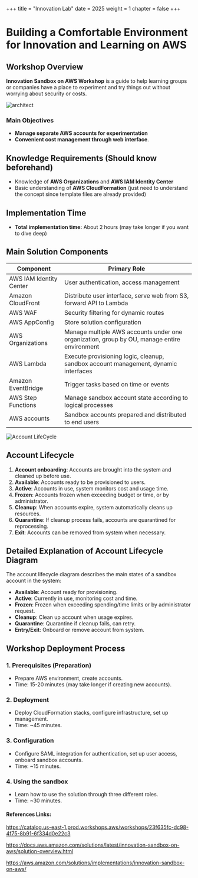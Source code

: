 +++
title = "Innovation Lab"
date = 2025
weight = 1
chapter = false
+++

# Building a Comfortable Environment for Innovation and Learning on AWS


## Workshop Overview

**Innovation Sandbox on AWS Workshop** is a guide to help learning groups or companies have a place to experiment and try things out without worrying about security or costs.




![architect](images/high-level.png "Architect")
### Main Objectives


- **Manage separate AWS accounts for experimentation**
- **Convenient cost management through web interface**.


## Knowledge Requirements (Should know beforehand)

- Knowledge of **AWS Organizations** and **AWS IAM Identity Center**
- Basic understanding of **AWS CloudFormation** (just need to understand the concept since template files are already provided)

## Implementation Time

- **Total implementation time:** About 2 hours (may take longer if you want to dive deep)

## Main Solution Components

| Component                | Primary Role                                                                                           |
|--------------------------|-------------------------------------------------------------------------------------------------------|
| AWS IAM Identity Center  | User authentication, access management                                                               |
| Amazon CloudFront        | Distribute user interface, serve web from S3, forward API to Lambda                                  |
| AWS WAF                  | Security filtering for dynamic routes                                                                 |
| AWS AppConfig            | Store solution configuration                                                                          |
| AWS Organizations        | Manage multiple AWS accounts under one organization, group by OU, manage entire environment          |
| AWS Lambda               | Execute provisioning logic, cleanup, sandbox account management, dynamic interfaces                  |
| Amazon EventBridge       | Trigger tasks based on time or events                                                                |
| AWS Step Functions       | Manage sandbox account state according to logical processes                                           |
| AWS accounts             | Sandbox accounts prepared and distributed to end users                                               |

![Account LifeCycle](images/sandbox-account-ou-lifecycle.png "a title")

## Account Lifecycle

1. **Account onboarding**: Accounts are brought into the system and cleaned up before use.
2. **Available**: Accounts ready to be provisioned to users.
3. **Active**: Accounts in use, system monitors cost and usage time.
4. **Frozen**: Accounts frozen when exceeding budget or time, or by administrator.
5. **Cleanup**: When accounts expire, system automatically cleans up resources.
6. **Quarantine**: If cleanup process fails, accounts are quarantined for reprocessing.
7. **Exit**: Accounts can be removed from system when necessary.

## Detailed Explanation of Account Lifecycle Diagram

The account lifecycle diagram describes the main states of a sandbox account in the system:
- **Available**: Account ready for provisioning.
- **Active**: Currently in use, monitoring cost and time.
- **Frozen**: Frozen when exceeding spending/time limits or by administrator request.
- **Cleanup**: Clean up account when usage expires.
- **Quarantine**: Quarantine if cleanup fails, can retry.
- **Entry/Exit**: Onboard or remove account from system.





## Workshop Deployment Process

### 1. Prerequisites (Preparation)
- Prepare AWS environment, create accounts.
- Time: 15-20 minutes (may take longer if creating new accounts).

### 2. Deployment
- Deploy CloudFormation stacks, configure infrastructure, set up management.
- Time: ~45 minutes.

### 3. Configuration
- Configure SAML integration for authentication, set up user access, onboard sandbox accounts.
- Time: ~15 minutes.

### 4. Using the sandbox
- Learn how to use the solution through three different roles.
- Time: ~30 minutes.

#### References Links:

https://catalog.us-east-1.prod.workshops.aws/workshops/23f635fc-dc98-4f75-8b91-6f334d0e22c3

https://docs.aws.amazon.com/solutions/latest/innovation-sandbox-on-aws/solution-overview.html

https://aws.amazon.com/solutions/implementations/innovation-sandbox-on-aws/
